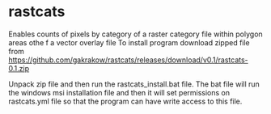 # rastcats
Enables counts of pixels by category of a raster category file within polygon areas othe f a vector overlay file
To install program download zipped file from 
https://github.com/gakrakow/rastcats/releases/download/v0.1/rastcats-0.1.zip

Unpack zip file and then run the rastcats_install.bat file. The bat file will run the windows msi installation file and then it will set permissions on rastcats.yml file so that the program can have write access to this file.
